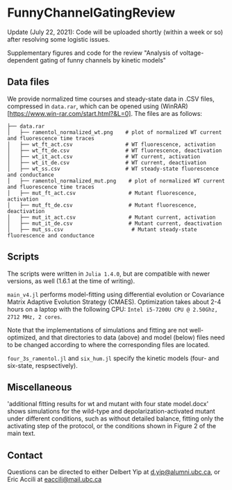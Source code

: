 # FunnyChannelGatingReview
Update (July 22, 2021): Code will be uploaded shortly (within a week or so) after resolving some logistic issues. 

Supplementary figures and code for the review "Analysis of voltage-dependent gating of funny channels by kinetic models"

## Data files
We provide normalized time courses and steady-state data in .CSV files, compressed in `data.rar`, which can be opened using (WinRAR)[https://www.win-rar.com/start.html?&L=0]. The files are as follows:
```
├── data.rar
│   ├── ramentol_normalized_wt.png    # plot of normalized WT current and fluorescence time traces 
│   ├── wt_ft_act.csv                 # WT fluorescence, activation 
│   ├── wt_ft_de.csv                  # WT fluorescence, deactivation
│   ├── wt_it_act.csv                 # WT current, activation
│   ├── wt_it_de.csv                  # WT current, deactivation
│   ├── wt_ss.csv                     # WT steady-state fluorescence and conductance
│   ├── ramentol_normalized_mut.png    # plot of normalized WT current and fluorescence time traces 
│   ├── mut_ft_act.csv                 # Mutant fluorescence, activation 
│   ├── mut_ft_de.csv                  # Mutant fluorescence, deactivation
│   ├── mut_it_act.csv                 # Mutant current, activation
│   ├── mut_it_de.csv                  # Mutant current, deactivation
│   ├── mut_ss.csv                      # Mutant steady-state fluorescence and conductance
```

## Scripts
The scripts were written in `Julia 1.4.0`, but are compatible with newer versions, as well (1.6.1 at the time of writing). 

`main_v4.jl` performs model-fitting using differential evolution or Covariance Matrix Adaptive Evolution Strategy (CMAES). Optimization takes about 2-4 hours on a laptop with the following CPU: `Intel i5-7200U CPU @ 2.50Ghz, 2712 MHz, 2 cores`. 

Note that the implementations of simulations and fitting are not well-optimized, and that directories to data (above) and model (below) files need to be changed according to where the corresponding files are located. 

`four_3s_ramentol.jl` and `six_hum.jl` specify the kinetic models (four- and six-state, respsectively). 

## Miscellaneous
'additional fitting results for wt and mutant with four state model.docx' shows simulations for the wild-type and depolarization-activated mutant under different conditions, such as without detailed balance, fitting only the activating step of the protocol, or the conditions shown in Figure 2 of the main text. 

## Contact
Questions can be directed to either Delbert Yip at d.yip@alumni.ubc.ca, or Eric Accili at eaccili@mail.ubc.ca
